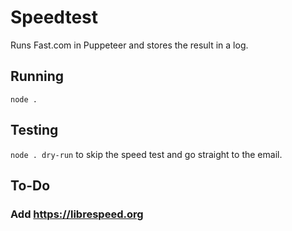 # Speedtest

Runs Fast.com in Puppeteer and stores the result in a log.

## Running

`node .`

## Testing

`node . dry-run` to skip the speed test and go straight to the email.

## To-Do

### Add https://librespeed.org
